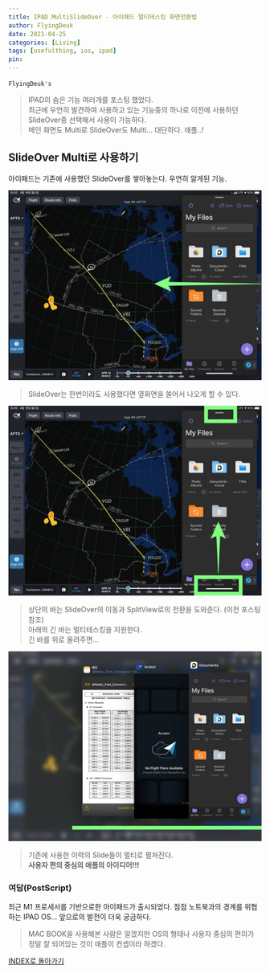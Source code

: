 ```yaml
---
title: IPAD MultiSlideOver - 아이패드 멀티테스킹 화면전환법
author: FlyingDeuk
date: 2021-04-25
categories: [Living]
tags: [usefulthing, ios, ipad]
pin:
---
```


`FlyingDeuk's`
> IPAD의 숨은 기능 여러개를 포스팅 했었다.<br>
최근에 우연히 발견하여 사용하고 있는 기능중의 하나로 이전에 사용하던 SlideOver중 선택해서 사용이 가능하다. <br>
메인 화면도 Multi로 SlideOver도 Multi... 대단하다. 애플..!

## SlideOver Multi로 사용하기
아이패드는 기존에 사용했던 SlideOver를 쌓아놓는다. 우연히 알게된 기능.

![slideover](/img/living/ipad/slideover.jpg)
>SlideOver는 한번이라도 사용했다면 옆화면을 쓸어서 나오게 할 수 있다.

![slideover](/img/living/ipad/slideover1.jpg)
>상단의 바는 SlideOver의 이동과 SplitView로의 전환을 도와준다. (이전 포스팅 참조)<br>
아래의 긴 바는 멀티테스킹을 지원한다. <br>
긴 바를 위로 올려주면...

![slideover](/img/living/ipad/slideover2.jpg)
>기존에 사용한 이력의 Slide들이 멀티로 펼쳐진다. <br>
**사용자 편의 중심의 애플의 아이디어!!!**

### 여담(PostScript)
최근 M1 프로세서를 기반으로한 아이패드가 출시되었다. 점점 노트북과의 경계를 위협하는 IPAD OS... 앞으로의 발전이 더욱 궁금하다.
>MAC BOOK을 사용해본 사람은 알겠지만 OS의 형태나 사용자 중심의 편의가 정말 잘 되어있는 것이 애플이 컨셉이라 하겠다.

[INDEX로 돌아가기](/posts/Ipad/)
